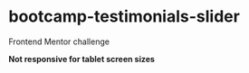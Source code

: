 # bootcamp-testimonials-slider
Frontend Mentor challenge

**Not responsive for tablet screen sizes**
